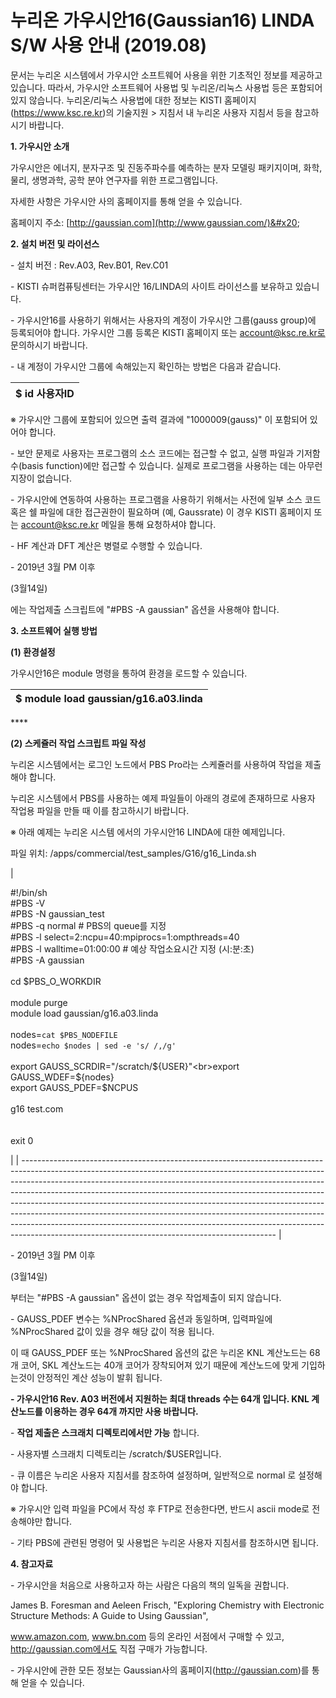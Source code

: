 # 누리온 가우시안16(Gaussian16) LINDA S/W 사용 안내 (2019.08)

&#x20;문서는 누리온 시스템에서 가우시안 소프트웨어 사용을 위한 기초적인 정보를 제공하고 있습니다.  따라서, 가우시안 소프트웨어 사용법 및 누리온/리눅스 사용법 등은 포함되어 있지 않습니다.  누리온/리눅스 사용법에 대한 정보는 KISTI 홈페이지 (https://www.ksc.re.kr)의 기술지원 > 지침서 내 누리온 사용자 지침서 등을 참고하시기 바랍니다.

&#x20;

**1. 가우시안 소개**

가우시안은 에너지, 분자구조 및 진동주파수를 예측하는 분자 모델링 패키지이며, 화학, 물리, 생명과학, 공학 분야 연구자를 위한 프로그램입니다.&#x20;

자세한 사항은 가우시안 사의 홈페이지를 통해 얻을 수 있습니다.

홈페이지 주소: [http://gaussian.com](http://www.gaussian.com/)&#x20;

&#x20;

**2. 설치 버전 및 라이선스**

\- 설치 버전 : Rev.A03, Rev.B01, Rev.C01

\- KISTI 슈퍼컴퓨팅센터는 가우시안 16/LINDA의 사이트 라이선스를 보유하고 있습니다.&#x20;

\- 가우시안16를 사용하기 위해서는 사용자의 계정이 가우시안 그룹(gauss group)에 등록되어야 합니다.  가우시안 그룹 등록은 KISTI 홈페이지 또는 account@ksc.re.kr로 문의하시기 바랍니다.&#x20;

\- 내 계정이 가우시안 그룹에 속해있는지 확인하는 방법은 다음과 같습니다.

&#x20;

&#x20;

&#x20;

&#x20;

&#x20;

&#x20;

&#x20;

&#x20;

&#x20;

&#x20;

&#x20;

&#x20;

&#x20;

&#x20;

&#x20;

|  $ id 사용자ID |
| ----------- |

※ 가우시안 그룹에 포함되어 있으면 출력 결과에 "1000009(gauss)" 이 포함되어 있어야 합니다.

&#x20;

&#x20;

&#x20;

&#x20;

&#x20;

\- 보안 문제로 사용자는 프로그램의 소스 코드에는 접근할 수 없고, 실행 파일과 기저함수(basis function)에만 접근할 수 있습니다.  실제로 프로그램을 사용하는 데는 아무런 지장이 없습니다.&#x20;

\- 가우시안에 연동하여 사용하는 프로그램을 사용하기 위해서는 사전에 일부 소스 코드 혹은 쉘 파일에 대한 접근권한이 필요하며 (예, Gaussrate) 이 경우 KISTI 홈페이지 또는 account@ksc.re.kr 메일을 통해 요청하셔야 합니다.&#x20;

\- HF 계산과 DFT 계산은 병렬로 수행할 수 있습니다.

\- 2019년 3월 PM 이후

(3월14일)

에는 작업제출 스크립트에 "#PBS -A gaussian" 옵션을 사용해야 합니다.

&#x20;

**3. 소프트웨어 실행 방법**

**(1) 환경설정**

&#x20; 가우시안16은 module 명령을 통하여 환경을 로드할 수 있습니다.&#x20;

|   $ module load gaussian/g16.a03.linda |
| -------------------------------------- |

&#x20;****&#x20;

**(2) 스케쥴러 작업 스크립트 파일 작성**

&#x20; 누리온 시스템에서는 로그인 노드에서 PBS Pro라는 스케쥴러를 사용하여 작업을 제출해야 합니다.&#x20;

&#x20; 누리온 시스템에서 PBS를 사용하는 예제 파일들이 아래의 경로에 존재하므로 사용자 작업용 파일을 만들 때 이를 참고하시기 바랍니다.&#x20;

&#x20;

※ 아래 예제는 누리온 시스템 에서의 가우시안16 LINDA에 대한 예제입니다.

&#x20;    파일 위치:  /apps/commercial/test\_samples/G16/g16\_Linda.sh

&#x20;

&#x20;

| <p>#!/bin/sh<br>#PBS -V<br>#PBS -N gaussian_test<br>#PBS -q normal                                                      # PBS의 queue를 지정<br>#PBS -l select=2:ncpu=40:mpiprocs=1:ompthreads=40<br>#PBS -l walltime=01:00:00                                         # 예상 작업소요시간 지정 (시:분:초)<br>#PBS -A gaussian<br> <br>cd $PBS_O_WORKDIR<br><br>module purge<br>module load gaussian/g16.a03.linda<br> <br>nodes=`cat $PBS_NODEFILE`<br>nodes=`echo $nodes | sed -e 's/ /,/g'`<br><br>export GAUSS_SCRDIR="/scratch/${USER}"<br>export GAUSS_WDEF=${nodes}<br>export GAUSS_PDEF=$NCPUS<br>  <br>g16 test.com<br><br><br>exit 0</p> |
| --------------------------------------------------------------------------------------------------------------------------------------------------------------------------------------------------------------------------------------------------------------------------------------------------------------------------------------------------------------------------------------------------------------------------------------------------------------------------------------------------------------------------------------------------------------------------------------------------------------------------------- |

&#x20;

\- 2019년 3월 PM 이후

(3월14일)

&#x20;부터는 "#PBS -A gaussian" 옵션이 없는 경우 작업제출이 되지 않습니다.

&#x20;

\- GAUSS\_PDEF 변수는 %NProcShared 옵션과 동일하며, 입력파일에 %NProcShared 값이 있을 경우 해당 값이 적용 됩니다.

&#x20; 이 때 GAUSS\_PDEF 또는 %NProcShared 옵션의 값은 누리온 KNL 계산노드는 68개 코어, SKL 계산노드는 40개 코어가 장착되어져 있기 때문에 계산노드에 맞게 기입하는것이 안정적인 계산 성능이 발휘 됩니다.

**- 가우시안16 Rev. A03 버전에서 지원하는 최대 threads 수는 64개 입니다. KNL 계산노드를 이용하는 경우 64개 까지만 사용 바랍니다.**

&#x20;

\- **작업 제출은 스크래치 디렉토리에서만 가능** 합니다.

&#x20;

\- 사용자별 스크래치 디렉토리는 /scratch/$USER입니다.

&#x20;

\- 큐 이름은 누리온 사용자 지침서를 참조하여 설정하며, 일반적으로 normal 로 설정해야 합니다.

&#x20;※ 가우시안 입력 파일을 PC에서 작성 후 FTP로 전송한다면, 반드시 ascii mode로 전송해야만 합니다.&#x20;

\- 기타 PBS에 관련된 명령어 및 사용법은 누리온 사용자 지침서를 참조하시면 됩니다.

&#x20;

**4. 참고자료**

\- 가우시안을 처음으로 사용하고자 하는 사람은 다음의 책의 일독을 권합니다.

&#x20;James B. Foresman and Aeleen Frisch,  "Exploring Chemistry with Electronic Structure Methods: A Guide to Using Gaussian",

&#x20;www.amazon.com, www.bn.com 등의 온라인 서점에서 구매할 수 있고, http://gaussian.com에서도 직접 구매가 가능합니다.&#x20;

\- 가우시안에 관한 모든 정보는 Gaussian사의 홈페이지(http://gaussian.com)를 통해 얻을 수 있습니다.
